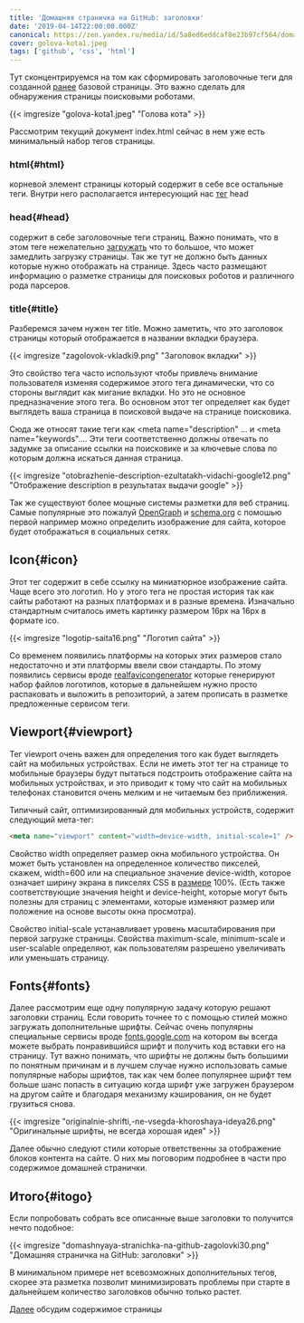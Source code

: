 ```yaml
---
title: 'Домашняя страничка на GitHub: заголовки'
date: '2019-04-14T22:00:00.000Z'
canonical: https://zen.yandex.ru/media/id/5a8ed6eddcaf8e23b97cf564/domashniaia-stranichka-na-github-zagolovki-5cab92d3aeacde00ae235ce4
cover: golova-kota1.jpeg
tags: ['github', 'css', 'html']
---
```

Тут сконцентрируемся на том как сформировать заголовочные теги для созданной [ранее](/blog/domashnyaya-stranichka-na-github-baza) базовой страницы. Это важно сделать для обнаружения страницы поисковыми роботами.

<!--more-->
{{< imgresize "golova-kota1.jpeg" "Голова кота" >}} 

Рассмотрим текущий документ index.html сейчас в нем уже есть минимальный набор тегов страницы.

### html{#html} 

корневой элемент страницы который содержит в себе все остальные теги. Внутри него располагается интересующий нас [тег](/blog/osnovi-html) head

### head{#head} 

содержит в себе заголовочные теги страниц. Важно понимать, что в этом теге нежелательно [загружать](/blog/osnovi-css-vstraivanie) что то большое, что может замедлить загрузку страницы. Так же тут не должно быть данных которые нужно отображать на странице. Здесь часто размещают информацию о разметке страницы для поисковых роботов и различного рода парсеров.

### title{#title} 

Разберемся зачем нужен тег title. Можно заметить, что это заголовок страницы который отображается в названии вкладки браузера.

{{< imgresize "zagolovok-vkladki9.png" "Заголовок вкладки" >}} 

Это свойство тега часто используют чтобы привлечь внимание пользователя изменяя содержимое этого тега динамически, что со стороны выглядит как мигание вкладки. Но это не основное предназначение этого тега. Во основном этот тег определяет как будет выглядеть ваша страница в поисковой выдаче на странице поисковика.

Сюда же относят такие теги как <meta name="description" ... и <meta name="keywords".... Эти теги соответственно должны отвечать по задумке за описание ссылки на поисковике и за ключевые слова по которым должна искаться данная страница.

{{< imgresize "otobrazhenie-description-ezultatakh-vidachi-google12.png" "Отображение description в результатах выдачи google" >}} 

Так же существуют более мощные системы разметки для веб страниц. Самые популярные это пожалуй [OpenGraph](https://ruogp.me/) и [schema.org](https://schema.org/) с помошью первой например можно определить изображение для сайта, которое будет отображаться в социальных сетях.

## Icon{#icon} 

Этот тег содержит в себе ссылку на миниатюрное изображение сайта. Чаще всего это логотип. Но у этого тега не простая история так как сайты работают на разных платформах и в разные времена. Изначально стандартным считалось иметь картинку размером 16px на 16px в формате ico.

{{< imgresize "logotip-saita16.png" "Логотип сайта" >}} 

Со временем появились платформы на которых этих размеров стало недостаточно и эти платформы ввели свои стандарты. По этому появились сервисы вроде [realfavicongenerator](https://realfavicongenerator.net/) которые генерируют набор файлов логотипов, которые в дальнейшем нужно просто распаковать и выложить в репозиторий, а затем прописать в разметке предложенные сервисом теги.

## Viewport{#viewport} 

Тег viewport очень важен для определения того как будет выглядеть сайт на мобильных устройствах. Если не иметь этот тег на странице то мобильные браузеры будут пытаться подстроить отображение сайта на мобильных устройствах, и это приводит к тому что сайт на мобильных телефонах становится очень мелким и не читаемым без приближения.

Типичный сайт, оптимизированный для мобильных устройств, содержит следующий мета-тег:

```html
<meta name="viewport" content="width=device-width, initial-scale=1" />
``` 

Свойство width определяет размер окна мобильного устройства. Он может быть установлен на определенное количество пикселей, скажем, width=600 или на специальное значение device-width, которое означает ширину экрана в пикселях CSS в [размере](/blog/osnovi-css-razmeri) 100%. (Есть также соответствующие значения height и device-height, которые могут быть полезны для страниц с элементами, которые изменяют размер или положение на основе высоты окна просмотра).

Свойство initial-scale устанавливает уровень масштабирования при первой загрузке страницы. Свойства maximum-scale, minimum-scale и user-scalable определяют, как пользователям разрешено увеличивать или уменьшать страницу.

## Fonts{#fonts} 

Далее рассмотрим еще одну популярную задачу которую решают заголовки страниц. Если говорить точнее то с помощью стилей можно загружать дополнительные шрифты. Cейчас очень популярны специальные сервисы вроде [fonts.google.com](https://fonts.google.com/?subset=cyrillic) на котором вы всегда можете выбрать понравившийся шрифт и получить код вставки его на страницу. Тут важно понимать, что шрифты не должны быть большими по понятным причинам и в лучшем случае нужно использовать самые популярные наборы шрифтов, так как чем более популярнее шрифт тем больше шанс попасть в ситуацию когда шрифт уже загружен браузером на другом сайте и благодаря механизму кэширования, он не будет грузиться снова.

{{< imgresize "originalnie-shrifti,-ne-vsegda-khoroshaya-ideya26.png" "Оригинальные шрифты, не всегда хорошая идея" >}} 

Далее обычно следуют стили которые ответственны за отображение блоков контента на сайте. О них мы поговорим подробнее в части про содержимое домашней странички.

## Итого{#itogo} 

Если попробовать собрать все описанные выше заголовки то получится нечто подобное:

{{< imgresize "domashnyaya-stranichka-na-github-zagolovki30.png" "Домашняя страничка на GitHub: заголовки" >}} 

В минимальном примере нет всевозможных дополнительных тегов, скорее эта разметка позволит минимизировать проблемы при старте в дальнейшем количество заголовков обычно только растет.

 [Далее](/blog/domashnyaya-stranichka-naithub-soderzhimoe-chast-1) обсудим содержимое страницы

